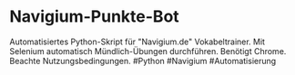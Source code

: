 # Navigium-Punkte-Bot
Automatisiertes Python-Skript für "Navigium.de" Vokabeltrainer. Mit Selenium automatisch Mündlich-Übungen durchführen. Benötigt Chrome. Beachte Nutzungsbedingungen. #Python #Navigium #Automatisierung
